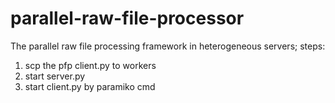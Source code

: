 # parallel-raw-file-processor
The parallel raw file processing framework in heterogeneous servers; 
steps:
1. scp the pfp client.py to workers
2. start server.py
3. start client.py by paramiko cmd
